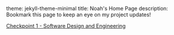 theme: jekyll-theme-minimal
title: Noah's Home Page
description: Bookmark this page to keep an eye on my project updates!

[Checkpoint 1 - Software Design and Engineering](https://github.com/NoahGarza88/NoahGarza88.github.io/tree/main/Category%20One%20-%20Software%20Design%20and%20Engineering)

